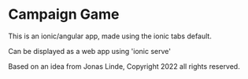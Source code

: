 # Campaign Game

This is an ionic/angular app, made using the ionic tabs default.  

Can be displayed as a web app using 'ionic serve'

Based on an idea from Jonas Linde, Copyright 2022 all rights reserved.
